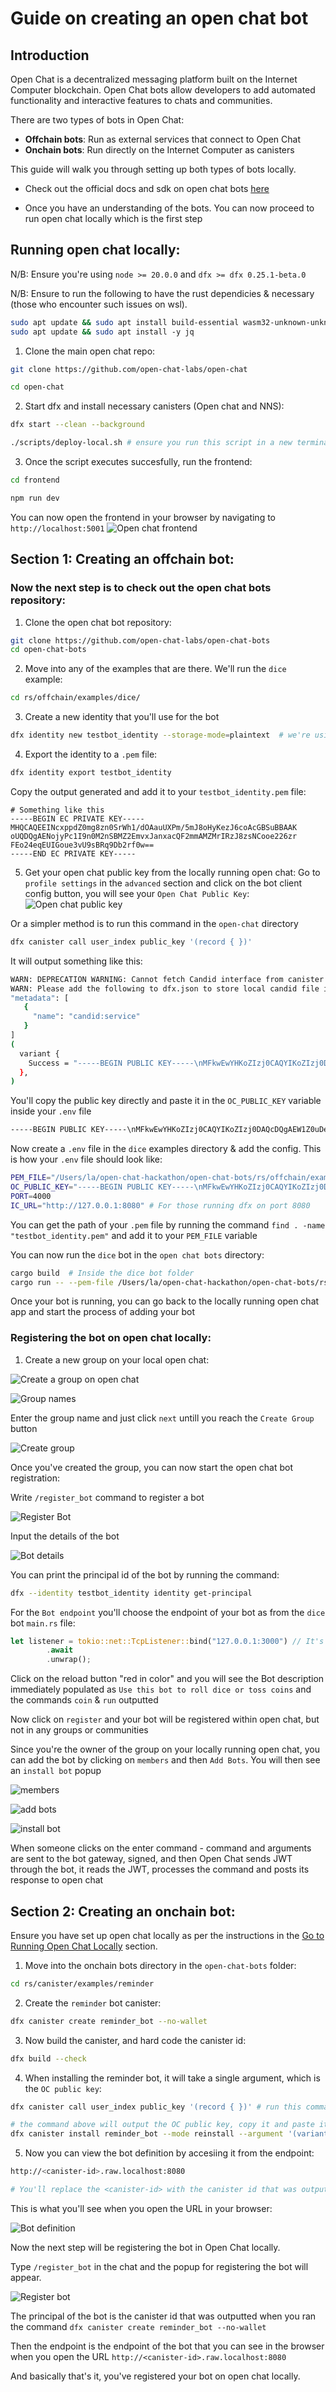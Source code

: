 # Guide on creating an open chat bot

## Introduction
Open Chat is a decentralized messaging platform built on the Internet Computer blockchain. Open Chat bots allow developers to add automated functionality and interactive features to chats and communities.

There are two types of bots in Open Chat:
- **Offchain bots**: Run as external services that connect to Open Chat
- **Onchain bots**: Run directly on the Internet Computer as canisters

This guide will walk you through setting up both types of bots locally.

- Check out the official docs and sdk on open chat bots [here](https://github.com/open-chat-labs/open-chat-bots?tab=readme-ov-file#open-chat-bots)

- Once you have an understanding of the bots. You can now proceed to run open chat locally which is the first step 

## Running open chat locally: 

N/B: Ensure you're using ``node >= 20.0.0`` and ``dfx >= dfx 0.25.1-beta.0`` 

N/B: Ensure to run the following to have the rust dependicies & necessary (those who encounter such issues on wsl).
```bash
sudo apt update && sudo apt install build-essential wasm32-unknown-unknown clang lld
sudo apt update && sudo apt install -y jq
```

1. Clone the main open chat repo: 
```bash
git clone https://github.com/open-chat-labs/open-chat 

cd open-chat
``` 

2. Start dfx and install necessary canisters (Open chat and NNS): 
```bash 
dfx start --clean --background 

./scripts/deploy-local.sh # ensure you run this script in a new terminal, different from the one you used to run dfx start
``` 

3. Once the script executes succesfully, run the frontend: 
```bash 
cd frontend 

npm run dev 
``` 

You can now open the frontend in your browser by navigating to ``http://localhost:5001``
![Open chat frontend](./images/open-chat-frontend.png)

## Section 1: Creating an offchain bot: 

### Now the next step is to check out the open chat bots repository:

1. Clone the open chat bot repository: 
```bash 
git clone https://github.com/open-chat-labs/open-chat-bots
cd open-chat-bots
```

2. Move into any of the examples that are there. We'll run the ``dice`` example: 
```bash 
cd rs/offchain/examples/dice/
``` 

3. Create a new identity that you'll use for the bot
```bash 
dfx identity new testbot_identity --storage-mode=plaintext  # we're using plaintext mode to be able to see the seed phrase 
```

4. Export the identity to a ``.pem`` file: 
```bash 
dfx identity export testbot_identity
```

Copy the output generated and add it to your ``testbot_identity.pem`` file: 
```pem 
# Something like this
-----BEGIN EC PRIVATE KEY-----
MHQCAQEEINcxppdZ0mg8zn0SrWh1/dOAauUXPm/5mJ8oHyKezJ6coAcGBSuBBAAK
oUQDQgAENojyPc1I9n0M2nSBMZ2EmvxJanxacQF2mmAMZMrIRzJ8zsNCooe226zr
FEo24eqEUIGoue3vU9sBRq9Db2rf0w==
-----END EC PRIVATE KEY-----
```


5. Get your open chat public key from the locally running open chat: 
Go to ``profile settings`` in the ``advanced`` section and click on the bot client config button, you will see your ``Open Chat Public Key``: 
![Open chat public key](./images/bot-client-config.png)

Or a simpler method is to run this command in the ``open-chat`` directory
```bash 
dfx canister call user_index public_key '(record { })'
``` 

It will output something like this: 
```bash 
WARN: DEPRECATION WARNING: Cannot fetch Candid interface from canister metadata, reading Candid interface from the local build artifact. In a future dfx release, we will only read candid interface from canister metadata.
WARN: Please add the following to dfx.json to store local candid file into metadata:
"metadata": [
   {
     "name": "candid:service"
   }
]
(
  variant {
    Success = "-----BEGIN PUBLIC KEY-----\nMFkwEwYHKoZIzj0CAQYIKoZIzj0DAQcDQgAEW1Z0uDeQiWdgxlpsjmAfjPlSKtZT\nT1/7A3xcYeMq3mhUE4PHqLu4D+tdsE5ga+0jyh8PgfsnFBmxNE+F+nr2eg==\n-----END PUBLIC KEY-----\n"
  },
)
``` 

You'll copy the public key directly and paste it in the ``OC_PUBLIC_KEY`` variable inside your ``.env`` file
```bash
-----BEGIN PUBLIC KEY-----\nMFkwEwYHKoZIzj0CAQYIKoZIzj0DAQcDQgAEW1Z0uDeQiWdgxlpsjmAfjPlSKtZT\nT1/7A3xcYeMq3mhUE4PHqLu4D+tdsE5ga+0jyh8PgfsnFBmxNE+F+nr2eg==\n-----END PUBLIC KEY-----\n
``` 

Now create a ``.env`` file in the ``dice`` examples directory  & add the config. This is how your ``.env`` file should look like: 
```bash 
PEM_FILE="/Users/la/open-chat-hackathon/open-chat-bots/rs/offchain/examples/dice/testbot_identity.pem" 
OC_PUBLIC_KEY="-----BEGIN PUBLIC KEY-----\nMFkwEwYHKoZIzj0CAQYIKoZIzj0DAQcDQgAEqFYOW8Y0i+j1JWf1taO34MoDXSkQ\n1PgtMPIYogRQjSFj3NCfc6ZvlPNj8XHv8fPVvm42AOKqWDJ1aNP1e/ggVQ==\n-----END PUBLIC KEY-----\n"
PORT=4000
IC_URL="http://127.0.0.1:8080" # For those running dfx on port 8080 
```

You can get the path of your ``.pem`` file by running the command ``find . -name "testbot_identity.pem"`` and add it to your ``PEM_FILE`` variable

You can now run the ``dice`` bot in the ``open chat bots`` directory: 

```bash 
cargo build  # Inside the dice bot folder
cargo run -- --pem-file /Users/la/open-chat-hackathon/open-chat-bots/rs/offchain/examples/dice/testbot_identity.pem # remember this is the relative path of your .pem file
```

Once your bot is running, you can go back to the locally running open chat app and start the process of adding your bot


### Registering the bot on open chat locally: 

1. Create a new group on your local open chat: 

![Create a group on open chat](./images/create-group.png)

![Group names](./images/GroupName.png)

Enter the group name and just click ``next`` untill you reach the ``Create Group`` button

![Create group](./images/creategroup.png)

Once you've created the group, you can now start the open chat bot registration: 

Write ``/register_bot`` command to register a bot

![Register Bot](./images/register-bot.png)

Input the details of the bot

![Bot details](./images/register-bot-popup.png)

You can print the principal id of the bot by running the command: 
```bash 
dfx --identity testbot_identity identity get-principal
```

For the ``Bot endpoint`` you'll choose the endpoint of your bot as from the ``dice`` bot ``main.rs`` file: 
```rust
let listener = tokio::net::TcpListener::bind("127.0.0.1:3000") // It's here 
        .await
        .unwrap();
```

Click on the reload button "red in color" and you will see the Bot description immediately populated as ``Use this bot to roll dice or toss coins`` and the commands 
``coin`` & ``run`` outputted 

Now click on ``register`` and your bot will be registered within open chat, but not in any groups or communities 

Since you're the owner of the group on your locally running open chat, you can add the bot by clicking on ``members`` and then ``Add Bots``. You will then see an ``install bot`` popup 

![members](./images/members.png)

![add bots](./images/add-bots.png)

![install bot](./images/install-bot.png)

When someone clicks on the enter command - command and arguments are sent to the bot gateway, signed, and then Open Chat sends JWT through the bot, it reads the JWT, processes the command and posts its response to open chat

## Section 2: Creating an onchain bot: 

Ensure you have set up open chat locally as per the instructions in the [Go to Running Open Chat Locally](#running-open-chat-locally) section.

1. Move into the onchain bots directory in the ``open-chat-bots`` folder: 
```bash 
cd rs/canister/examples/reminder
```

2. Create the ``reminder`` bot canister: 
```bash 
dfx canister create reminder_bot --no-wallet
```

3. Now build the canister, and hard code the canister id: 
```bash
dfx build --check
```

4. When installing the reminder bot, it will take a single argument, which is the ``OC public key``: 
```bash
dfx canister call user_index public_key '(record { })' # run this command inside the open-chat directory

# the command above will output the OC public key, copy it and paste it into the command below: 
dfx canister install reminder_bot --mode reinstall --argument '(variant { Init = record { oc_public_key = "<OC_PUBLIC_KEY>" } })' # run this command inside the open-chat-bots directory (in the reminder example)
```

5. Now you can view the bot definition by accesiing it from the endpoint: 
```bash
http://<canister-id>.raw.localhost:8080

# You'll replace the <canister-id> with the canister id that was outputted when you run the command ``dfx canister create reminder_bot --no-wallet``
```

This is what you'll see when you open the URL in your browser: 

![Bot definition](./images/bot-definition.png)

Now the next step will be registering the bot in Open Chat locally. 

Type ``/register_bot`` in the chat and the popup for registering the bot will appear. 

![Register bot](./images/register-onchain-bot.png)

The principal of the bot is the canister id that was outputted when you ran the command ``dfx canister create reminder_bot --no-wallet``

Then the endpoint is the endpoint of the bot that you can see in the browser when you open the URL ``http://<canister-id>.raw.localhost:8080``

And basically that's it, you've registered your bot on open chat locally. 
